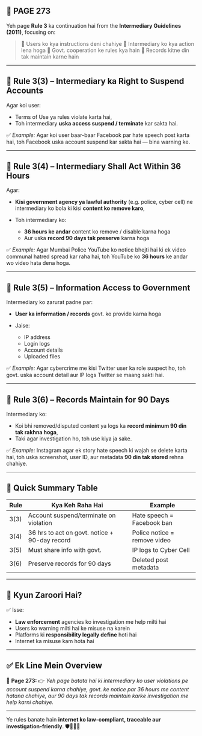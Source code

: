 ## 📄 **PAGE 273**

Yeh page **Rule 3** ka continuation hai from the **Intermediary Guidelines (2011)**, focusing on:

> 🔹 Users ko kya instructions deni chahiye
> 🔹 Intermediary ko kya action lena hoga
> 🔹 Govt. cooperation ke rules kya hain
> 🔹 Records kitne din tak maintain karne hain

---

## 🔹 **Rule 3(3) – Intermediary ka Right to Suspend Accounts**

Agar koi user:

* Terms of Use ya rules violate karta hai,
* Toh intermediary **uska access suspend / terminate** kar sakta hai.

✅ *Example:*
Agar koi user baar-baar Facebook par hate speech post karta hai, toh Facebook uska account suspend kar sakta hai — bina warning ke.

---

## 🔹 **Rule 3(4) – Intermediary Shall Act Within 36 Hours**

Agar:

* **Kisi government agency ya lawful authority** (e.g. police, cyber cell) ne intermediary ko bola ki kisi **content ko remove karo**,
* Toh intermediary ko:

  * **36 hours ke andar** content ko remove / disable karna hoga
  * Aur uska **record 90 days tak preserve** karna hoga

✅ *Example:*
Agar Mumbai Police YouTube ko notice bhejti hai ki ek video communal hatred spread kar raha hai, toh YouTube ko **36 hours** ke andar wo video hata dena hoga.

---

## 🔹 **Rule 3(5) – Information Access to Government**

Intermediary ko zarurat padne par:

* **User ka information / records** govt. ko provide karna hoga
* Jaise:

  * IP address
  * Login logs
  * Account details
  * Uploaded files

✅ *Example:*
Agar cybercrime me kisi Twitter user ka role suspect ho, toh govt. uska account detail aur IP logs Twitter se maang sakti hai.

---

## 🔹 **Rule 3(6) – Records Maintain for 90 Days**

Intermediary ko:

* Koi bhi removed/disputed content ya logs ka **record minimum 90 din tak rakhna hoga**,
* Taki agar investigation ho, toh use kiya ja sake.

✅ *Example:*
Instagram agar ek story hate speech ki wajah se delete karta hai, toh uska screenshot, user ID, aur metadata **90 din tak stored** rehna chahiye.

---

## 🧩 **Quick Summary Table**

| Rule | Kya Keh Raha Hai                              | Example                      |
| ---- | --------------------------------------------- | ---------------------------- |
| 3(3) | Account suspend/terminate on violation        | Hate speech = Facebook ban   |
| 3(4) | 36 hrs to act on govt. notice + 90-day record | Police notice = remove video |
| 3(5) | Must share info with govt.                    | IP logs to Cyber Cell        |
| 3(6) | Preserve records for 90 days                  | Deleted post metadata        |

---

## 🔹 **Kyun Zaroori Hai?**

✅ Isse:

* **Law enforcement** agencies ko investigation me help milti hai
* Users ko warning milti hai ke misuse na karein
* Platforms ki **responsibility legally define** hoti hai
* Internet ka misuse kam hota hai

---

## ✅ **Ek Line Mein Overview**

📌 **Page 273:**
👉 *Yeh page batata hai ki intermediary ko user violations pe account suspend karna chahiye, govt. ke notice par 36 hours me content hatana chahiye, aur 90 days tak records maintain karke investigation me help karni chahiye.*

---

Ye rules banate hain **internet ko law-compliant, traceable aur investigation-friendly**. 🛡️🕵️‍♂️📂
